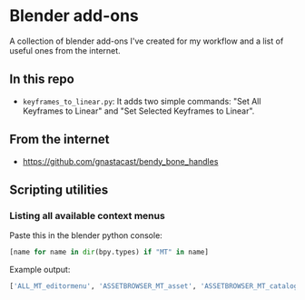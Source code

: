 # Blender add-ons
A collection of blender add-ons I've created for my workflow and a list of useful ones from the internet.

## In this repo
- `keyframes_to_linear.py`: It adds two simple commands: "Set All Keyframes to Linear" and "Set Selected Keyframes to Linear".

## From the internet
- https://github.com/gnastacast/bendy_bone_handles

## Scripting utilities

### Listing all available context menus
Paste this in the blender python console:
```python
[name for name in dir(bpy.types) if "MT" in name]
```
Example output:
```python
['ALL_MT_editormenu', 'ASSETBROWSER_MT_asset', 'ASSETBROWSER_MT_catalog', 'ASSETBROWSER_MT_context_menu', 'ASSETBROWSER_MT_editor_menus', 'ASSETBROWSER_MT_metadata_preview_menu', 'ASSETBROWSER_MT_select', 'ASSETBROWSER_MT_view', ...]
```
